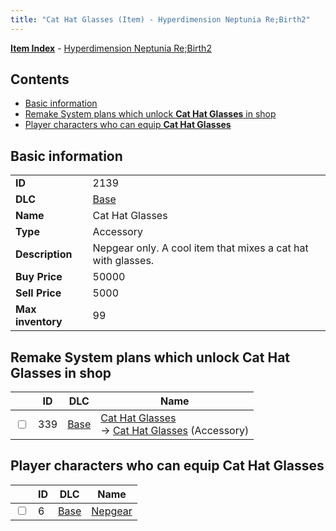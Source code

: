 ```yaml
---
title: "Cat Hat Glasses (Item) - Hyperdimension Neptunia Re;Birth2"
---
```


[**Item Index**](/neptunia/rb2/item/index.html) - [Hyperdimension Neptunia Re;Birth2](/neptunia/rb2)

## Contents

- [Basic information](#basic-information)
- [Remake System plans which unlock **Cat Hat Glasses** in shop](#remake-system-plans-which-unlock-cat-hat-glasses-in-shop)
- [Player characters who can equip **Cat Hat Glasses**](#player-characters-who-can-equip-cat-hat-glasses)

## Basic information

|   |   |
| -- | -- |
| **ID** | 2139 |
| **DLC** | [Base](/neptunia/rb2/dlc/0-base.html) |
| **Name** | Cat Hat Glasses |
| **Type** | Accessory |
| **Description** | Nepgear only. A cool item that mixes a cat hat with glasses. |
| **Buy Price** | 50000 |
| **Sell Price** | 5000 |
| **Max inventory** | 99 |

## Remake System plans which unlock **Cat Hat Glasses** in shop

|    | ID | DLC | Name |
| -- | -- | --- | ---- |
| <input type="checkbox" id="rb2-remake-0-339" class="trackbox" /> | 339 | [Base](/neptunia/rb2/dlc/0-base.html) | [Cat Hat Glasses](/neptunia/rb2/remake/0-339-cat-hat-glasses.html)<br />→ [Cat Hat Glasses](/neptunia/rb2/item/0-2139-cat-hat-glasses.html) (Accessory) |

## Player characters who can equip **Cat Hat Glasses**

|    | ID | DLC | Name |
| -- | -- | --- | ---- |
| <input type="checkbox" id="rb2-player-0-6" class="trackbox" /> | 6 | [Base](/neptunia/rb2/dlc/0-base.html) | [Nepgear](/neptunia/rb2/player/0-6-nepgear.html) |